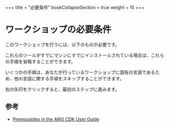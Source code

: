 +++
title = "必要条件"
bookCollapseSection = true
weight = 15
+++

# ワークショップの必要条件

このワークショップを行うには、以下のものが必要です。

これらのツールがすでにマシンにすでにインストールされている場合は、これらの手順を省略することができます。

いくつかの手順は、あなたが行っているワークショップに固有の言語であるため、他の言語に関する手順をスキップすることができます。

右の矢印をクリックすると、最初のステップに進みます。

## 参考

- [Prerequisites in the AWS CDK User Guide](https://docs.aws.amazon.com/cdk/latest/guide/getting_started.html#getting_started_prerequisites)
